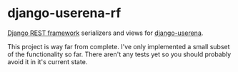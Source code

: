 django-userena-rf
=================

[Django REST framework](https://github.com/tomchristie/django-rest-framework) serializers and views for [django-userena](https://github.com/bread-and-pepper/django-userena).

This project is way far from complete. I've only implemented a small subset of the functionality so far.
There aren't any tests yet so you should probably avoid it in it's current state.
